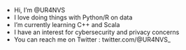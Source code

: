 - Hi, I’m @UR4NVS
- I love doing things with Python/R on data
- I’m currently learning C++ and Scala
- I have an interest for cybersecurity and privacy concerns
- You can reach me on Twitter : twitter.com/@UR4NVS_

